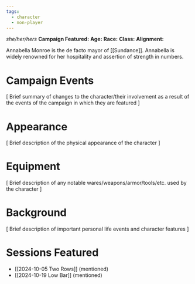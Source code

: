 ```yaml
---
tags:
  - character
  - non-player
---
```

_she/her/hers_
**Campaign Featured:** 
**Age:**
**Race:**
**Class:**
**Alignment:**

Annabella Monroe is the de facto mayor of [[Sundance]]. Annabella is widely renowned for her hospitality and assertion of strength in numbers.

# Campaign Events

\[ Brief summary of changes to the character/their involvement as a result of the events of the campaign in which they are featured ]

# Appearance

\[ Brief description of the physical appearance of the character ]

# Equipment

\[ Brief description of any notable wares/weapons/armor/tools/etc. used by the character ]

# Background

\[ Brief description of important personal life events and character features ]

# Sessions Featured

- [[2024-10-05 Two Rows]] (mentioned)
- [[2024-10-19 Low Bar]] (mentioned)
